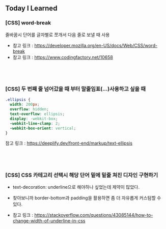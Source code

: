 ## Today I Learned

### [CSS] word-break

줄바꿈시 단어를 글자별로 쪼개서 다음 줄로 보낼 때 사용

- 참고 링크 : https://developer.mozilla.org/en-US/docs/Web/CSS/word-break
- 참고 링크 : https://www.codingfactory.net/10658

## <br />

### [CSS] 두 번째 줄 넘어갔을 때 부터 말줄임표(...)사용하고 싶을 때

```css
.ellipsis {
  width: 200px;
  overflow: hidden;
  text-overflow: ellipsis;
  display: -webkit-box;
  -webkit-line-clamp: 2;
  -webkit-box-orient: vertical;
}
```

참고 링크 : https://deeplify.dev/front-end/markup/text-ellipsis

## <br />

### [CSS] CSS 카테고리 선택시 해당 단어 밑에 밑줄 쳐진 디자인 구현하기

- text-decoration: underline으로 해야하나 싶었는데 제약이 많았다.
- 찾아보니까 border-bottom과 padding을 활용하면 좀 더 자유롭게 커스텀할 수 있다.

- 참고 링크 : https://stackoverflow.com/questions/43085144/how-to-change-width-of-underline-in-css
